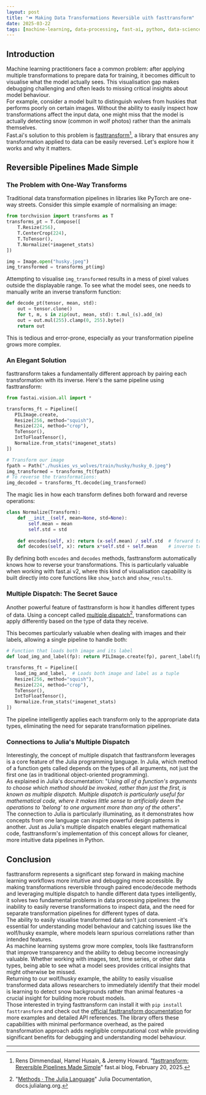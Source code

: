 ```yaml
---
layout: post
title: "⏪ Making Data Transformations Reversible uith fasttransform"
date: 2025-03-22
tags: [machine-learning, data-processing, fast-ai, python, data-science, optimisation, best-practices, interpretability]
---
```

<!--more-->

## Introduction

Machine learning practitioners face a common problem: after applying multiple transformations to prepare data for training, it becomes difficult to visualise what the model actually sees. This visualisation gap makes debugging challenging and often leads to missing critical insights about model behaviour.  
For example, consider a model built to distinguish wolves from huskies that performs poorly on certain images. Without the ability to easily inspect how transformations affect the input data, one might miss that the model is actually detecting snow (common in wolf photos) rather than the animals themselves.  
Fast.ai's solution to this problem is [fasttransform](https://github.com/AnswerDotAI/fasttransform)[^1], a library that ensures any transformation applied to data can be easily reversed. Let's explore how it works and why it matters.

## Reversible Pipelines Made Simple

### The Problem with One-Way Transforms

Traditional data transformation pipelines in libraries like PyTorch are one-way streets. Consider this simple example of normalising an image:

```python
from torchvision import transforms as T
transforms_pt = T.Compose([
    T.Resize(256),
    T.CenterCrop(224),
    T.ToTensor(),
    T.Normalize(*imagenet_stats)
])

img = Image.open("husky.jpeg")
img_transformed = transforms_pt(img)
```

Attempting to visualise `img_transformed` results in a mess of pixel values outside the displayable range. To see what the model sees, one needs to manually write an inverse transform function:

```python
def decode_pt(tensor, mean, std):
    out = tensor.clone()
    for t, m, s in zip(out, mean, std): t.mul_(s).add_(m)
    out = out.mul(255).clamp(0, 255).byte()
    return out
```

This is tedious and error-prone, especially as your transformation pipeline grows more complex.

### An Elegant Solution

fasttransform takes a fundamentally different approach by pairing each transformation with its inverse. Here's the same pipeline using fasttransform:

```python
from fastai.vision.all import *

transforms_ft = Pipeline([
   PILImage.create,
   Resize(256, method="squish"),
   Resize(224, method="crop"),
   ToTensor(),
   IntToFloatTensor(),
   Normalize.from_stats(*imagenet_stats)
])

# Transform our image
fpath = Path("./huskies_vs_wolves/train/husky/husky_0.jpeg")
img_transformed = transforms_ft(fpath)
# To reverse the transformations:
img_decoded = transforms_ft.decode(img_transformed)
```

The magic lies in how each transform defines both forward and reverse operations:

```python
class Normalize(Transform):
    def __init__(self, mean=None, std=None):
        self.mean = mean
        self.std = std
        
    def encodes(self, x): return (x-self.mean) / self.std  # forward transform
    def decodes(self, x): return x*self.std + self.mean    # inverse transform
```

By defining both `encodes` and `decodes` methods, fasttransform automatically knows how to reverse your transformations. This is particularly valuable when working with fast.ai v2, where this kind of visualisation capability is built directly into core functions like `show_batch` and `show_results`.

### Multiple Dispatch: The Secret Sauce

Another powerful feature of fasttransform is how it handles different types of data. Using a concept called [multiple dispatch](https://www.youtube.com/watch?v=kc9HwsxE1OY)[^2], transformations can apply differently based on the type of data they receive.

This becomes particularly valuable when dealing with images and their labels, allowing a single pipeline to handle both:

```python
# Function that loads both image and its label
def load_img_and_label(fp): return PILImage.create(fp), parent_label(fp)

transforms_ft = Pipeline([
   load_img_and_label,  # Loads both image and label as a tuple
   Resize(256, method="squish"),
   Resize(224, method="crop"),
   ToTensor(),
   IntToFloatTensor(),
   Normalize.from_stats(*imagenet_stats)
])
```

The pipeline intelligently applies each transform only to the appropriate data types, eliminating the need for separate transformation pipelines.

### Connections to Julia's Multiple Dispatch

Interestingly, the concept of multiple dispatch that fasttransform leverages is a core feature of the Julia programming language. In Julia, which method of a function gets called depends on the types of all arguments, not just the first one (as in traditional object-oriented programming).  
As explained in Julia's documentation: "_Using all of a function's arguments to choose which method should be invoked, rather than just the first, is known as multiple dispatch. Multiple dispatch is particularly useful for mathematical code, where it makes little sense to artificially deem the operations to 'belong' to one argument more than any of the others_".  
The connection to Julia is particularly illuminating, as it demonstrates how concepts from one language can inspire powerful design patterns in another. Just as Julia's multiple dispatch enables elegant mathematical code, fasttransform's implementation of this concept allows for cleaner, more intuitive data pipelines in Python.

## Conclusion

fasttransform represents a significant step forward in making machine learning workflows more intuitive and debugging more accessible. By making transformations reversible through paired encode/decode methods and leveraging multiple dispatch to handle different data types intelligently, it solves two fundamental problems in data processing pipelines: the inability to easily reverse transformations to inspect data, and the need for separate transformation pipelines for different types of data.  
The ability to easily visualise transformed data isn't just convenient -it's essential for understanding model behaviour and catching issues like the wolf/husky example, where models learn spurious correlations rather than intended features.  
As machine learning systems grow more complex, tools like fasttransform that improve transparency and the ability to debug become increasingly valuable. Whether working with images, text, time series, or other data types, being able to see what a model sees provides critical insights that might otherwise be missed.  
Returning to our wolf/husky example, the ability to easily visualise transformed data allows researchers to immediately identify that their model is learning to detect snow backgrounds rather than animal features -a crucial insight for building more robust models.  
Those interested in trying fasttransform can install it with `pip install fasttransform` and check out the [official fasttransform documentation](https://github.com/AnswerDotAI/fasttransform) for more examples and detailed API references. The library offers these capabilities with minimal performance overhead, as the paired transformation approach adds negligible computational cost while providing significant benefits for debugging and understanding model behaviour.

---
[^1]: Rens Dimmendaal, Hamel Husain, & Jeremy Howard. "[fasttransform: Reversible Pipelines Made Simple](https://www.fast.ai/posts/2025-02-20-fasttransform.html)" fast.ai blog, February 20, 2025.
[^2]: "[Methods · The Julia Language](https://docs.julialang.org/en/v1/manual/methods/)" Julia Documentation, docs.julialang.org.
